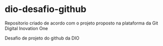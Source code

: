 # dio-desafio-github
Repositorio criado de acordo com o projeto proposto na plataforma da Git Digital Inovation One


Desafio de projeto do github da DIO
